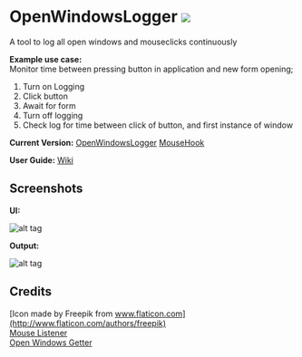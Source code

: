 # OpenWindowsLogger ![](http://i.imgur.com/9mZAHsZ.png)

A tool to log all open windows and mouseclicks continuously

**Example use case:**      
Monitor time between pressing button in application and new form opening;
  1. Turn on Logging
  2. Click button
  3. Await for form
  4. Turn off logging
  5. Check log for time between click of button, and first instance of window

**Current Version:**
[OpenWindowsLogger](https://github.com/andrewiankidd/OpenWindowsLogger/raw/master/OpenWindowsLogger/bin/Debug/OpenWindowsLogger.exe)
[MouseHook](https://github.com/andrewiankidd/OpenWindowsLogger/blob/master/OpenWindowsLogger/bin/Debug/Gma.System.MouseKeyHook.dll)

**User Guide:**
[Wiki](https://github.com/andrewiankidd/OpenWindowsLogger/wiki)

## Screenshots

**UI:**

![alt tag](http://i.imgur.com/sNOprCA.png)

**Output:**

![alt tag](http://i.imgur.com/aE8XYlc.png)


## Credits

[Icon made by Freepik from www.flaticon.com](http://www.flaticon.com/authors/freepik)            
[Mouse Listener](https://blogs.msdn.microsoft.com/toub/2006/05/03/low-level-mouse-hook-in-c/)          
[Open Windows Getter](http://www.tcx.be/blog/2006/list-open-windows/)
